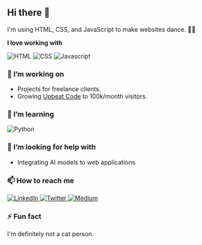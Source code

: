 ## Hi there 👋

I'm using HTML, CSS, and JavaScript to make websites dance. 🕺🏽

**I love working with**

<div display="flex">
  <img src="[https://img.shields.io/badge/react-%2320232a.svg?style=for-the-badge&logo=react&logoColor=%2361DAFB](https://img.shields.io/badge/HTML5-E34F26?style=for-the-badge&logo=html5&logoColor=white)" alt="HTML"/>
  <img src="[https://img.shields.io/badge/typescript-%23007ACC.svg?style=for-the-badge&logo=typescript&logoColor=white](https://img.shields.io/badge/CSS3-1572B6?style=for-the-badge&logo=css3&logoColor=white
)" alt="CSS"/>
  <img src="[https://img.shields.io/badge/Gatsby-%23663399.svg?style=for-the-badge&logo=gatsby&logoColor=white](https://img.shields.io/badge/JavaScript-323330?style=for-the-badge&logo=javascript&logoColor=F7DF1E)" alt="Javascript"/>
</div>

### 🔭 I’m working on

- Projects for freelance clients.
- Growing [Upbeat Code](https://www.upbeatcode.com) to 100k/month visitors.

### 🌱 I’m learning

<div display="flex">
  <img src="	https://img.shields.io/badge/Python-FFD43B?style=for-the-badge&logo=python&logoColor=blue" alt="Python"/>
</div>

### 🤔 I’m looking for help with

- Integrating AI models to web applications

### 📫 How to reach me

<div display="flex">
  <a href="https://www.linkedin.com/in/codewithbernard/">
    <img src="https://img.shields.io/badge/linkedin-%230077B5.svg?style=for-the-badge&logo=linkedin&logoColor=white" alt="LinkedIn"/>
  </a>
  <a href="https://twitter.com/CodeWithBernard">
    <img src="https://img.shields.io/badge/codewithbernard-%231DA1F2.svg?style=for-the-badge&logo=Twitter&logoColor=white" alt="Twitter"/>
  </a>
  <a href="https://medium.com/@bernardbad">
    <img src="https://img.shields.io/badge/Medium-12100E?style=for-the-badge&logo=medium&logoColor=white" alt="Medium"/>
  </a>
</div>

### ⚡ Fun fact

I'm definitely not a cat person.
